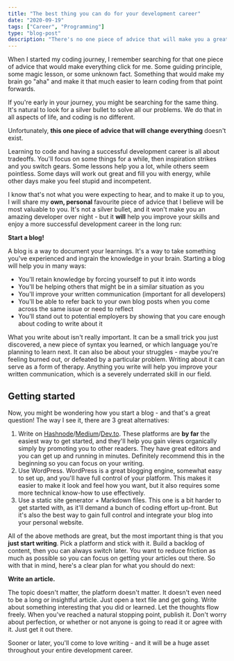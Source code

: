 ```yaml
---
title: "The best thing you can do for your development career"
date: "2020-09-19"
tags: ["Career", "Programming"]
type: "blog-post"
description: "There's no one piece of advice that will make you a great developer over night. But this lesson will help you improve your skills and enjoy a more successful development career in the long run"
---
```


When I started my coding journey, I remember searching for that one piece of advice that would make everything click for me. Some guiding principle, some magic lesson, or some unknown fact. Something that would make my brain go "aha" and make it that much easier to learn coding from that point forwards.

If you're early in your journey, you might be searching for the same thing. It's natural to look for a silver bullet to solve all our problems. We do that in all aspects of life, and coding is no different.

Unfortunately, **this one piece of advice that will change everything** doesn't exist.

Learning to code and having a successful development career is all about tradeoffs. You'll focus on some things for a while, then inspiration strikes and you switch gears. Some lessons help you a lot, while others seem pointless. Some days will work out great and fill you with energy, while other days make you feel stupid and incompetent.

I know that's not what you were expecting to hear, and to make it up to you, I will share my **own, personal** favourite piece of advice that I believe will be most valuable to you. It's not a silver bullet, and it won't make you an amazing developer over night - but it **will** help you improve your skills and enjoy a more successful development career in the long run:

**Start a blog!**

A blog is a way to document your learnings. It's a way to take something you've experienced and ingrain the knowledge in your brain. Starting a blog will help you in many ways:

- You'll retain knowledge by forcing yourself to put it into words
- You'll be helping others that might be in a similar situation as you
- You'll improve your written communication (important for all developers)
- You'll be able to refer back to your own blog posts when you come across the same issue or need to reflect
- You'll stand out to potential employers by showing that you care enough about coding to write about it

What you write about isn't really important. It can be a small trick you just discovered, a new piece of syntax you learned, or which language you're planning to learn next. It can also be about your struggles - maybe you're feeling burned out, or defeated by a particular problem. Writing about it can serve as a form of therapy.
Anything you write will help you improve your written communication, which is a severely underrated skill in our field.

## Getting started

Now, you might be wondering how you start a blog - and that's a great question! The way I see it, there are 3 great alternatives:

1. Write on [Hashnode](https://hashnode.com/)/[Medium](https://medium.com)/[Dev.to](https://dev.to). These platforms are **by far** the easiest way to get started, and they'll help you gain views organically simply by promoting you to other readers. They have great editors and you can get up and running in minutes. Definitely recommend this in the beginning so you can focus on your writing.
1. Use WordPress. WordPress is a great blogging engine, somewhat easy to set up, and you'll have full control of your platform. This makes it easier to make it look and feel how you want, but it also requires some more technical know-how to use effectively.
1. Use a static site generator + Markdown files. This one is a bit harder to get started with, as it'll demand a bunch of coding effort up-front. But it's also the best way to gain full control and integrate your blog into your personal website.

All of the above methods are great, but the most important thing is that you **just start writing**. Pick a platform and stick with it. Build a backlog of content, then you can always switch later. You want to reduce friction as much as possible so you can focus on getting your articles out there.
So with that in mind, here's a clear plan for what you should do next:

**Write an article.**

The topic doesn't matter, the platform doesn't matter. It doesn't even need to be a long or insightful article. Just open a text file and get going. Write about something interesting that you did or learned. Let the thoughts flow freely. When you've reached a natural stopping point, publish it. Don't worry about perfection, or whether or not anyone is going to read it or agree with it. Just get it out there.

Sooner or later, you'll come to love writing - and it will be a huge asset throughout your entire development career.
